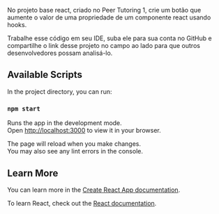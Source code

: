 No projeto base react, criado no Peer Tutoring 1, crie um botão que aumente o valor de uma propriedade de um componente react usando hooks.

Trabalhe esse código em seu IDE, suba ele para sua conta no GitHub e compartilhe o link desse projeto no campo ao lado para que outros desenvolvedores possam analisá-lo.

## Available Scripts

In the project directory, you can run:

### `npm start`

Runs the app in the development mode.\
Open [http://localhost:3000](http://localhost:3000) to view it in your browser.

The page will reload when you make changes.\
You may also see any lint errors in the console.

## Learn More

You can learn more in the [Create React App documentation](https://facebook.github.io/create-react-app/docs/getting-started).

To learn React, check out the [React documentation](https://reactjs.org/).


